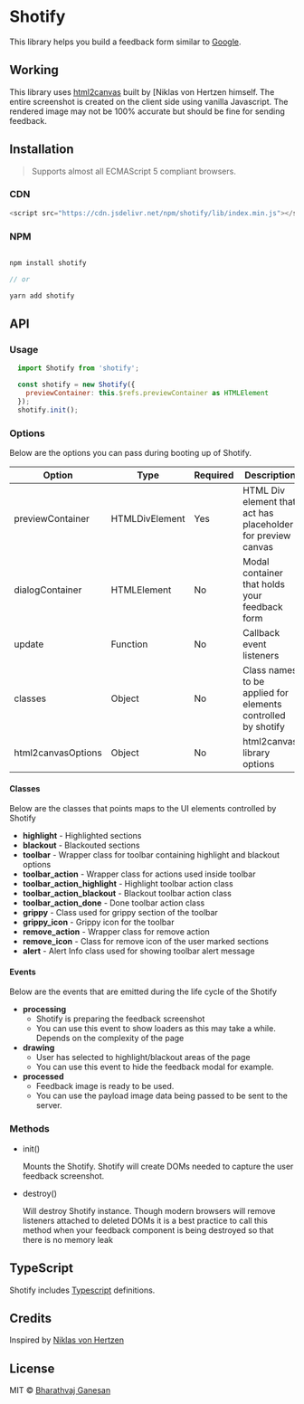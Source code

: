 # Shotify

This library helps you build a feedback form similar to [Google](https://www.google.com/tools/feedback/intl/en/learnmore.html). 

## Working

This library uses [html2canvas](https://html2canvas.hertzen.com/) built by [Niklas von Hertzen himself. The entire screenshot is created on the client side using vanilla Javascript.
The rendered image may not be 100% accurate but should be fine for sending feedback.

## Installation

> Supports almost all ECMAScript 5 compliant browsers.

### CDN

```js
<script src="https://cdn.jsdelivr.net/npm/shotify/lib/index.min.js"></script>
```


### NPM

```js

npm install shotify

// or

yarn add shotify

```

## API

### Usage

```js
  import Shotify from 'shotify';

  const shotify = new Shotify({
    previewContainer: this.$refs.previewContainer as HTMLElement
  });
  shotify.init();

```

### Options

Below are the options you can pass during booting up of Shotify.

**Option**|**Type**|**Required**|**Description**
-----|-----|-----|-----
previewContainer|HTMLDivElement| Yes | HTML Div element that act has placeholder for preview canvas 
dialogContainer|HTMLElement| No | Modal container that holds your feedback form
update|Function | No | Callback event listeners
classes|Object | No | Class names to be applied for elements controlled by shotify
html2canvasOptions| Object | No | html2canvas library options


#### Classes

Below are the classes that points maps to the UI elements controlled by Shotify

  * **highlight** - Highlighted sections
  * **blackout** - Blackouted sections
  * **toolbar** - Wrapper class for toolbar containing highlight and blackout options
  * **toolbar_action** - Wrapper class for actions used inside toolbar
  * **toolbar_action_highlight** - Highlight toolbar action class
  * **toolbar_action_blackout** - Blackout toolbar action class
  * **toolbar_action_done** - Done toolbar action class
  * **grippy** - Class used for grippy section of the toolbar
  * **grippy_icon** - Grippy icon for the toolbar
  * **remove_action** - Wrapper class for remove action
  * **remove_icon** - Class for remove icon of the user marked sections
  * **alert** - Alert Info class used for showing toolbar alert message


#### Events

Below are the events that are emitted during the life cycle of the Shotify

* **processing**
  - Shotify is preparing the feedback screenshot
  - You can use this event to show loaders as this may take a while. Depends on the complexity of the page
* **drawing**
  - User has selected to highlight/blackout areas of the page
  - You can use this event to hide the feedback modal for example.
* **processed**
  - Feedback image is ready to be used.
  - You can use the payload image data being passed to be sent to the server.

### Methods

* init()

  Mounts the Shotify. Shotify will create DOMs needed to capture the user feedback screenshot.

* destroy()

  Will destroy Shotify instance. Though modern browsers will remove listeners attached to deleted DOMs it is a best practice to call this method when your feedback component is being destroyed so that there is no memory leak


## TypeScript

Shotify includes [Typescript](http://typescriptlang.org/) definitions.

## Credits

Inspired by [Niklas von Hertzen](https://experiments.hertzen.com/jsfeedback/)


## License

MIT © [Bharathvaj Ganesan](https://github.com/bharathvaj1995)